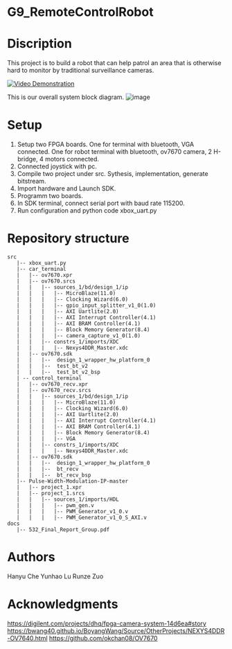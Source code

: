 # G9_RemoteControlRobot

# Discription

This project is to build a robot that can help patrol an area that is otherwise hard to monitor by traditional surveillance cameras.


[![Video Demonstration](https://user-images.githubusercontent.com/81268575/232266334-4751ed6e-a03e-43dd-b8d2-5e8eb91e7d9e.jpg)]([https://www.youtube.com/watch?v=ksYiwKTFCrY](https://youtu.be/PYYn_kXQ1YY))

This is our overall system block diagram.
![image](https://user-images.githubusercontent.com/81268575/231949596-facd79f7-081e-49d6-91b2-a561f2b2ccc2.png)

# Setup

1. Setup two FPGA boards. One for terminal with bluetooth, VGA connected. One for robot terminal with bluetooth, ov7670 camera, 2 H-bridge, 4 motors connected. 
2. Connected joystick with pc. 
3. Compile two project under src. Sythesis, implementation, generate bitstream. 
4. Import hardware and Launch SDK. 
5. Programm two boards. 
6. In SDK terminal, connect serial port with baud rate 115200. 
7. Run configuration and python code xbox_uart.py

# Repository structure
```
src
   |-- xbox_uart.py
   |-- car_terminal
   |   |-- ov7670.xpr 
   |   |-- ov7670.srcs
   |   |   |-- sources_1/bd/design_1/ip
   |   |   |   |-- MicroBlaze(11.0)
   |   |   |   |-- Clocking Wizard(6.0)
   |   |   |   |-- gpio_input_splitter_v1_0(1.0)
   |   |   |   |-- AXI Uartlite(2.0)
   |   |   |   |-- AXI Interrupt Controller(4.1)
   |   |   |   |-- AXI BRAM Controller(4.1)
   |   |   |   |-- Block Memory Generator(8.4)
   |   |   |   |-- camera_capture_v1_0(1.0)
   |   |   |-- constrs_1/imports/XDC
   |   |   |   |-- Nexys4DDR_Master.xdc
   |   |-- ov7670.sdk
   |   |   |--  design_1_wrapper_hw_platform_0
   |   |   |--  test_bt_v2
   |   |   |--  test_bt_v2_bsp
   | -- control_terminal
   |   |-- ov7670_recv.xpr 
   |   |-- ov7670_recv.srcs
   |   |   |-- sources_1/bd/design_1/ip
   |   |   |   |-- MicroBlaze(11.0)
   |   |   |   |-- Clocking Wizard(6.0)
   |   |   |   |-- AXI Uartlite(2.0)
   |   |   |   |-- AXI Interrupt Controller(4.1)
   |   |   |   |-- AXI BRAM Controller(4.1)
   |   |   |   |-- Block Memory Generator(8.4)
   |   |   |   |-- VGA
   |   |   |-- constrs_1/imports/XDC
   |   |   |   |-- Nexys4DDR_Master.xdc
   |   |-- ov7670.sdk
   |   |   |--  design_1_wrapper_hw_platform_0
   |   |   |--  bt_recv
   |   |   |--  bt_recv_bsp
   |-- Pulse-Width-Modulation-IP-master
   |   |-- project_1.xpr 
   |   |-- project_1.srcs
   |   |   |-- sources_1/imports/HDL
   |   |   |   |-- pwm_gen.v
   |   |   |   |-- PWM_Generator_v1_0.v
   |   |   |   |-- PWM_Generator_v1_0_S_AXI.v
docs
   |-- 532_Final_Report_Group.pdf
```
# Authors
Hanyu Che
Yunhao Lu
Runze Zuo

# Acknowledgments
https://digilent.com/projects/dhq/fpga-camera-system-14d6ea#story
https://bwang40.github.io/BoyangWang/Source/OtherProjects/NEXYS4DDR-OV7640.html
https://github.com/okchan08/OV7670
   
   
   
 

